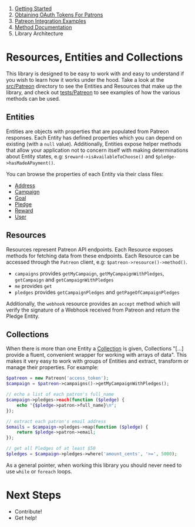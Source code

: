 1. [Getting Started](01-getting-started.md)
2. [Obtaining OAuth Tokens For Patrons](02-oauth.md)
3. [Patreon Integration Examples](03-examples.md)
4. [Method Documentation](04-documentation.md)
5. Library Architecture

# Resources, Entities and Collections

This library is designed to be easy to work with and easy to understand if you
wish to learn how it works under the hood. Take a look at the
[src/Patreon](/src/Patreon) directory to see the Entities and Resources that
make up the library, and check out [tests/Patreon](/tests/patreon) to see
examples of how the various methods can be used.

## Entities

Entities are objects with properties that are populated from Patreon responses.
Each Entity has defined properties which you can depend on existing (with a
`null` value). Additionally, Entities expose helper methods that allow your
application not to concern itself with making determinations about Entity
states, e.g: `$reward->isAvailableToChoose()` and `$pledge->hasMadeAPayment()`.

You can browse the properties of each Entity via their class files:

* [Address](/src/Patreon/Entities/Address.php)
* [Campaign](/src/Patreon/Entities/Campaign.php)
* [Goal](/src/Patreon/Entities/Goal.php)
* [Pledge](/src/Patreon/Entities/Pledge.php)
* [Reward](/src/Patreon/Entities/Reward.php)
* [User](/src/Patreon/Entities/User.php)

## Resources

Resources represent Patreon API endpoints. Each Resource exposes methods for
fetching data from these endpoints. Each Resource can be accessed through the
`Patreon` client, e.g: `$patreon->resource()->method()`.

- `campaigns` provides `getMyCampaign`, `getMyCampaignWithPledges`,
  `getCampaign` and `getCampaignWithPledges`
- `me` provides `get`
- `pledges` provides `getCampaignPledges` and `getPageOfCampaignPledges`

Additionally, the `webhook` resource provides an `accept` method which will
verify the signature of a Webhook received from Patreon and return the Pledge
Entity.

## Collections

When there is more than one Entity a
[Collection](https://laravel.com/docs/5.6/collections) is given, Collections
"[...] provide a fluent, convenient wrapper for working with arrays of data".
This makes it very easy to work with groups of Entities and extract, transform
or manage their properties. For example:

```php
$patreon = new Patreon('access_token');
$campaign = $patreon->campaigns()->getMyCampaignWithPledges();

// echo a list of each patron's full_name
$campaign->pledges->each(function ($pledge) {
    echo "{$pledge->patron->full_name}\n";
});

// extract each patron's email address
$emails = $campaign->pledges->map(function ($pledge) {
    return $pledge->patron->email;
});

// get all Pledges of at least $50
$pledges = $campaign->pledges->where('amount_cents', '>=', 5000);
```

As a general pointer, when working this library you should never need to use
`while` or `foreach` loops.

# Next Steps

* Contribute!
* Get help!
